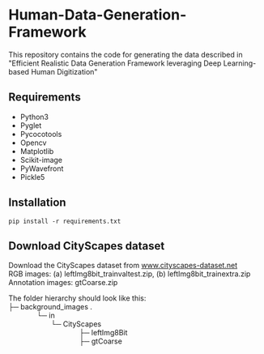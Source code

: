 # Human-Data-Generation-Framework
This repository contains the code for generating the data described in "Efficient Realistic Data Generation Framework leveraging Deep Learning-based Human Digitization"

## Requirements
* Python3
* Pyglet
* Pycocotools
* Opencv
* Matplotlib
* Scikit-image
* PyWavefront
* Pickle5


## Installation
```
pip install -r requirements.txt
```

## Download CityScapes dataset

Download the CityScapes dataset from www.cityscapes-dataset.net <br />
RGB images: (a) leftImg8bit_trainvaltest.zip,  (b) leftImg8bit_trainextra.zip <br />
Annotation images: gtCoarse.zip <br />

The folder hierarchy should look like this: <br />
├─ background_images . <br />
    └─ in <br />
      └─ CityScapes <br />
          ├─ leftImg8Bit <br />
          ├─ gtCoarse <br />
        
        
